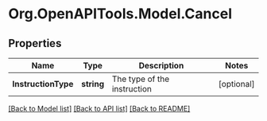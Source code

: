 # Org.OpenAPITools.Model.Cancel

## Properties

Name | Type | Description | Notes
------------ | ------------- | ------------- | -------------
**InstructionType** | **string** | The type of the instruction | [optional] 

[[Back to Model list]](../README.md#documentation-for-models) [[Back to API list]](../README.md#documentation-for-api-endpoints) [[Back to README]](../README.md)

